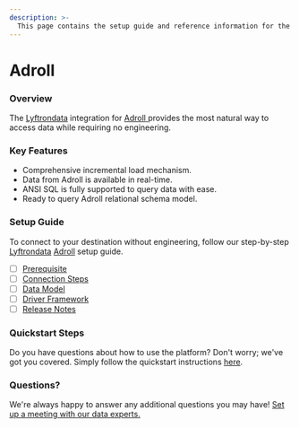 ```yaml
---
description: >-
  This page contains the setup guide and reference information for the Adroll source connector.
---
```


# Adroll

### Overview

The [Lyftrondata](https://www.lyftrondata.com/) integration for [Adroll](https://www.lyftrondata.com/integration/adroll/)[ ](https://www.lyftrondata.com/integration/adroll/)provides the most natural way to access data while requiring no engineering.

### Key Features

* Comprehensive incremental load mechanism.
* Data from Adroll is available in real-time.&#x20;
* ANSI SQL is fully supported to query data with ease.
* Ready to query Adroll relational schema model.

### Setup Guide

To connect to your destination without engineering, follow our step-by-step [Lyftrondata](https://www.lyftrondata.com/)  [Adroll](https://www.lyftrondata.com/integration/adroll/) setup guide.

* [ ] [Prerequisite](../../marketing-analytics/adroll/prerequisite.md)
* [ ] [Connection Steps](../../marketing-analytics/adroll/connection-steps.md)
* [ ] [Data Model](../../marketing-analytics/adroll/data-model/)
* [ ] [Driver Framework](../../marketing-analytics/adroll/driver-framework/)
* [ ] [Release Notes](../../marketing-analytics/adroll/release-notes.md)

### Quickstart Steps

Do you have questions about how to use the platform? Don't worry; we've got you covered. Simply follow the quickstart instructions [here](../../../quickstart-steps.md).

### Questions? <a href="#questions" id="questions"></a>

We're always happy to answer any additional questions you may have! [Set up a meeting with our data experts.](https://www.lyftrondata.com/book-a-meeting/)

